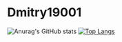 # Dmitry19001

![Anurag's GitHub stats](https://github-readme-stats-olive-theta.vercel.app/api?username=Dmitry19001&count_private=true)
[![Top Langs](https://github-readme-stats-olive-theta.vercel.app/api/top-langs/?username=Dmitry19001&langs_count=7&count_private=true&exclude_repo=github-readme-stats,anuraghazra.github.io)](https://github.com/anuraghazra/github-readme-stats)
